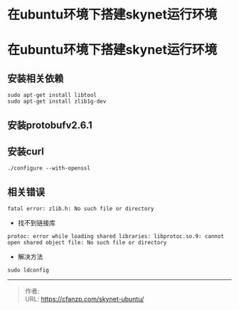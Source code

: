 # 在ubuntu环境下搭建skynet运行环境


<!--more-->
# 在ubuntu环境下搭建skynet运行环境
## 安装相关依赖
```
sudo apt-get install libtool
sudo apt-get install zlib1g-dev
```

## 安装protobufv2.6.1

## 安装curl
```
./configure --with-openssl
```


## 相关错误
```
fatal error: zlib.h: No such file or directory
```

- 找不到链接库
```sshll
protoc: error while loading shared libraries: libprotoc.so.9: cannot open shared object file: No such file or directory
```

- 解决方法
```shell
sudo ldconfig
```


---

> 作者:   
> URL: https://cfanzp.com/skynet-ubuntu/  

